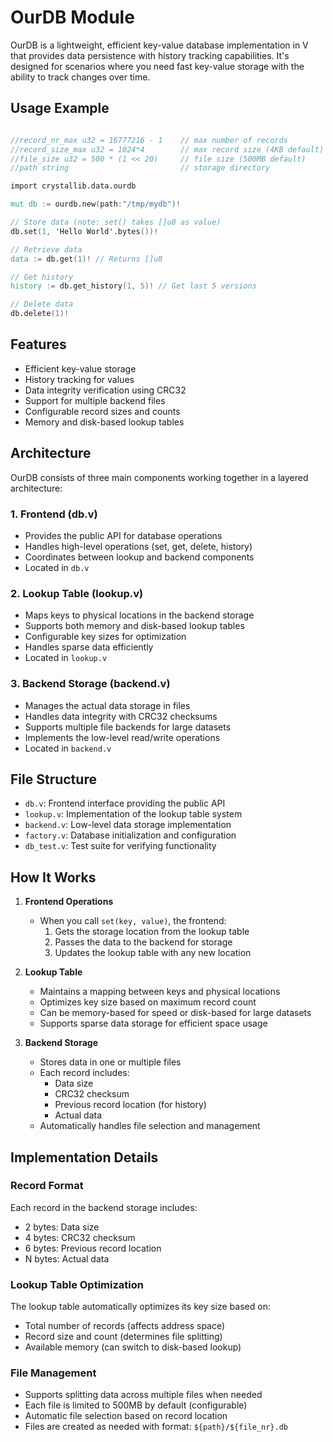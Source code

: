 # OurDB Module

OurDB is a lightweight, efficient key-value database implementation in V that provides data persistence with history tracking capabilities. It's designed for scenarios where you need fast key-value storage with the ability to track changes over time.

## Usage Example

```v

//record_nr_max u32 = 16777216 - 1    // max number of records
//record_size_max u32 = 1024*4        // max record size (4KB default)
//file_size u32 = 500 * (1 << 20)     // file size (500MB default)
//path string                         // storage directory

import crystallib.data.ourdb

mut db := ourdb.new(path:"/tmp/mydb")!

// Store data (note: set() takes []u8 as value)
db.set(1, 'Hello World'.bytes())!

// Retrieve data
data := db.get(1)! // Returns []u8

// Get history
history := db.get_history(1, 5)! // Get last 5 versions

// Delete data
db.delete(1)!
```


## Features

- Efficient key-value storage
- History tracking for values
- Data integrity verification using CRC32
- Support for multiple backend files
- Configurable record sizes and counts
- Memory and disk-based lookup tables

## Architecture

OurDB consists of three main components working together in a layered architecture:

### 1. Frontend (db.v)
- Provides the public API for database operations
- Handles high-level operations (set, get, delete, history)
- Coordinates between lookup and backend components
- Located in `db.v`

### 2. Lookup Table (lookup.v)
- Maps keys to physical locations in the backend storage
- Supports both memory and disk-based lookup tables
- Configurable key sizes for optimization
- Handles sparse data efficiently
- Located in `lookup.v`

### 3. Backend Storage (backend.v)
- Manages the actual data storage in files
- Handles data integrity with CRC32 checksums
- Supports multiple file backends for large datasets
- Implements the low-level read/write operations
- Located in `backend.v`

## File Structure

- `db.v`: Frontend interface providing the public API
- `lookup.v`: Implementation of the lookup table system
- `backend.v`: Low-level data storage implementation
- `factory.v`: Database initialization and configuration
- `db_test.v`: Test suite for verifying functionality

## How It Works

1. **Frontend Operations**
   - When you call `set(key, value)`, the frontend:
     1. Gets the storage location from the lookup table
     2. Passes the data to the backend for storage
     3. Updates the lookup table with any new location

2. **Lookup Table**
   - Maintains a mapping between keys and physical locations
   - Optimizes key size based on maximum record count
   - Can be memory-based for speed or disk-based for large datasets
   - Supports sparse data storage for efficient space usage

3. **Backend Storage**
   - Stores data in one or multiple files
   - Each record includes:
     - Data size
     - CRC32 checksum
     - Previous record location (for history)
     - Actual data
   - Automatically handles file selection and management

## Implementation Details

### Record Format
Each record in the backend storage includes:
- 2 bytes: Data size
- 4 bytes: CRC32 checksum
- 6 bytes: Previous record location
- N bytes: Actual data

### Lookup Table Optimization
The lookup table automatically optimizes its key size based on:
- Total number of records (affects address space)
- Record size and count (determines file splitting)
- Available memory (can switch to disk-based lookup)

### File Management
- Supports splitting data across multiple files when needed
- Each file is limited to 500MB by default (configurable)
- Automatic file selection based on record location
- Files are created as needed with format: `${path}/${file_nr}.db`
